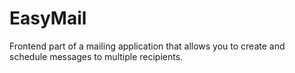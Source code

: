 # EasyMail

Frontend part of a mailing application that allows you to create and schedule messages to multiple recipients.
